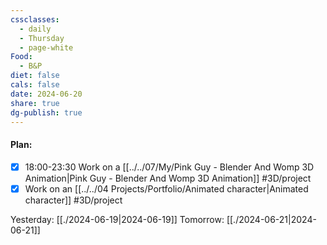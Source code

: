 ```yaml
---
cssclasses:
  - daily
  - Thursday
  - page-white
Food:
  - B&P
diet: false
cals: false
date: 2024-06-20
share: true
dg-publish: true
---
```

#### Plan:
- [x] 18:00-23:30 Work on a [[../../07/My/Pink Guy - Blender And Womp 3D Animation|Pink Guy - Blender And Womp 3D Animation]] #3D/project
- [x] Work on an [[../../04 Projects/Portfolio/Animated character|Animated character]] #3D/project 

Yesterday: [[./2024-06-19|2024-06-19]]
Tomorrow: [[./2024-06-21|2024-06-21]]